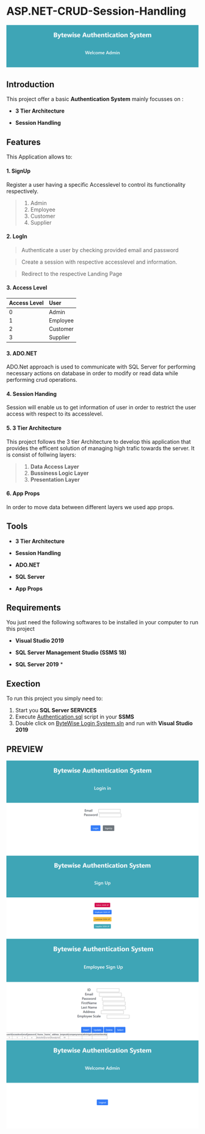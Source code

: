 # ASP.NET-CRUD-Session-Handling
![Main Page Preview](/Images/0.PNG "Main Page")

## Introduction

This project offer a basic **Authentication System** mainly focusses on :
 * **3 Tier Architecture**

 * **Session Handling** 
 
## Features

This Application allows to:

#### 1. SignUp

Register a user having a specific Accesslevel to control its functionality respectively.
>1. Admin
>2. Employee
>3. Customer
>4. Supplier

#### 2. LogIn

> Authenticate a user by checking provided email and password

>Create a session with respective accesslevel and information.

>Redirect to the respective Landing Page

#### 3. Access Level

|Access Level|User    |
|------------|:-------|
| 0          |Admin   |
| 1          |Employee|
| 2          |Customer|
| 3          |Supplier|

#### 3. ADO.NET

ADO.Net approach is used to communicate with SQL Server for performing necessary actions on database in order to modify or read data while performing crud operations.

#### 4. Session Handing

Session will enable us to get information of user in order to restrict the user access with respect to its accesslevel.

#### 5. 3 Tier Architecture
This project follows the 3 tier Architecture to develop this application that provides the efficent solution of managing high trafic towards the server. It is consist of follwing layers:
>1. **Data Access Layer**
>2. **Bussiness Logic Layer**
>3. **Presentation Layer**

#### 6. App Props
In order to move data between different layers we used app props.

## Tools
 * **3 Tier Architecture**
 
 * **Session Handling** 
 
 * **ADO.NET**
 
 * **SQL Server**

 * **App Props**
 
## Requirements

You just need the following softwares to be installed in your computer to run this project
 
 * **Visual Studio 2019**

 * **SQL Server Management Studio (SSMS 18)** 
 
 * **SQL Server 2019** *
 
## Exection

To run this project you simply need to:
1. Start you **SQL Server SERVICES**
2. Execute [Authentication.sql](Authentication.sql) script in your **SSMS** 
3. Double click on [ByteWise Login System.sln](ByteWise%20Login%20System/ByteWise%20Login%20System.sln) and run with **Visual Studio 2019**

## PREVIEW
![Landing Page Preview](/Images/1.PNG "Landing Page")
![Sign Up Selection Preview](/Images/2.PNG "Sign Up Selection")
![Sign Up Preview](/Images/3.PNG "Sign Up")
![Welcome Page Preview](/Images/4.PNG "Welcome Page")
